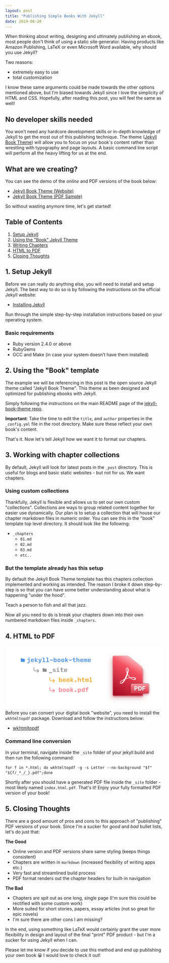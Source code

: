 ```yaml
---
layout: post
title: "Publishing Simple Books With Jekyll"
date: 2019-06-20
---
```



When thinking about writing, designing and ultimately publishing an ebook, most people don't think of using a static site generator. Having products like Amazon Publishing, LaTeX or even Microsoft Word available, why should you use Jekyll?

Two reasons:

- extremely easy to use
- total customization

I know these same arguments could be made towards the other options mentioned above, but I'm biased towards Jekyll since I love the simplicity of HTML and CSS. Hopefully, after reading this post, you will feel the same as well!

## No developer skills needed

You won't need any hardcore development skills or in-depth knowledge of Jekyll to get the most out of this publishing technique. The theme ([Jekyll Book Theme](https://github.com/henrythemes/jekyll-book-theme))  will allow you to focus on your book's content rather than wrestling with typography and page layouts. A basic command line script will perform all the heavy lifting for us at the end.

## What are we creating?

You can see the demo of the *online* and PDF versions of the book below: 

- [Jekyll Book Theme (Website)](http://henrythemes.github.io/jekyll-book-theme/)
- [Jekyll Book Theme (PDF Sample)](/public/jekyll-book-theme-sample.pdf)

So without wasting anymore time, let's get started!

## Table of Contents

1. [Setup Jekyll](#setup-jekyll)
2. [Using the "Book" Jekyll Theme](#book-theme)
3. [Writing Chapters](#chapter-collections)
4. [HTML to PDF](#html-to-pdf)
5. [Closing Thoughts](#closing-thoughts)

<h2 id="setup-jekyll">1. Setup Jekyll</h2>

Before we can really do anything else, you will need to install and setup Jekyll. The best way to do so is by following the instructions on the official Jekyll website:

- [Installing Jekyll](https://jekyllrb.com/docs/installation/)

Run through the simple step-by-step installation instructions based on your operating system.

### Basic requirements

- Ruby version 2.4.0 or above
- RubyGems
- GCC and Make (in case your system doesn’t have them installed)

<h2 id="book-theme">2. Using the "Book" template</h2>

The example we will be referencing in this post is the open source Jekyll theme called "Jekyll Book Theme". This theme as been designed and optimized for publishing ebooks with Jekyll.

Simply following the instructions on the main README page of the [jekyll-book-theme repo](https://github.com/henrythemes/jekyll-book-theme).

**Important**: Take the time to edit the `title`, and `author` properties in the `_config.yml` file in the root directory. Make sure these reflect your own book's content.

That's it. Now let's tell Jekyll how we want it to format our chapters.

<h2 id="chapter-collections">3. Working with chapter collections</h2>

By default, Jekyll will look for latest posts in the `_post` directory. This is useful for blogs and basic static websites - but not for us. We want chapters.

### Using custom collections

Thankfully, Jekyll is flexible and allows us to set our own custom "collections". Collections are ways to group related content together for easier use dynamically. Our plan is to setup a collection that will house our chapter markdown files in numeric order. You can see this in the "book" template top level directory. It should look like the following:

- `_chapters`
  - `01.md`
  - `02.md`
  - `03.md`
  - `etc..`

### But the template already has this setup

By default the Jekyll Book Theme template has this chapters collection implemented and working as intended. The reason I broke it down step-by-step is so that you can have some better understanding about what is happening "under the hood". 

Teach a person to fish and all that jazz.

Now all you need to do is break your chapters down into their own numbered markdown files inside `_chapters`.

<h2 id="html-to-pdf">4. HTML to PDF</h2>

![Publishing with Jekyll](/public/images/publishing-with-jekyll.webp)

Before you can convert your digital book "website", you need to install the `wkhtmltopdf` package. Download and follow the instructions below:

- [wkhtmltopdf](https://wkhtmltopdf.org/)

### Command line conversion

In your terminal, navigate inside the `_site` folder of your jekyll build and then run the following command:


    for f in *.html; do wkhtmltopdf -g -s Letter --no-background "$f" "${f/_*_/_}.pdf";done


Shortly after you should have a generated PDF file inside the `_site` folder - most likely named `index.html.pdf`. That's it! Enjoy your fully formatted PDF version of your book!

<h2 id="closing-thoughts">5. Closing Thoughts</h2>

There are a good amount of pros and cons to this approach of "publishing" PDF versions of your book. Since I'm a sucker for *good* and *bad* bullet lists, let's do just that:

**The Good**

- Online version and PDF versions share same styling (keeps things consistent)
- Chapters are written in `markdown` (increased flexibility of writing apps etc.)
- Very fast and streamlined build process
- PDF format renders out the chapter headers for built-in navigation

**The Bad**

- Chapters are spit out as one long, single page (I'm sure this could be rectified with some custom work)
- More suited for short stories, papers, essay articles (not so great for epic novels)
- I'm sure there are other cons I am missing?

In the end, using something like LaTeX would certainly grant the user more flexibility in design and layout of the final "print" PDF product - but I'm a sucker for using Jekyll when I can. 

Please let me know if you decide to use this method and end up publishing your own book 😀 I would love to check it out!
